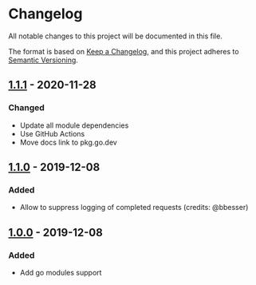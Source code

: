 # Changelog
All notable changes to this project will be documented in this file.

The format is based on [Keep a Changelog](https://keepachangelog.com/en/1.0.0/),
and this project adheres to [Semantic Versioning](https://semver.org/spec/v2.0.0.html).

## [1.1.1] - 2020-11-28

### Changed
- Update all module dependencies
- Use GitHub Actions
- Move docs link to pkg.go.dev

## [1.1.0] - 2019-12-08

### Added
- Allow to suppress logging of completed requests (credits: @bbesser)

## [1.0.0] - 2019-12-08

### Added
- Add go modules support

[Unreleased]: https://github.com/meatballhat/negroni-logrus/compare/v1.1.1...HEAD
[1.1.1]: https://github.com/meatballhat/negroni-logrus/compare/v1.1.0...v1.1.1
[1.1.0]: https://github.com/meatballhat/negroni-logrus/compare/v1.0.0...v1.1.0
[1.0.0]: https://github.com/meatballhat/negroni-logrus/tree/v1.0.0
